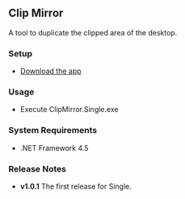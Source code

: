 ## Clip Mirror
A tool to duplicate the clipped area of the desktop.

### Setup
- [Download the app](https://github.com/sakapon/Clip-Mirror/raw/master/Downloads/ClipMirror.Single-1.0.1.zip)

### Usage
- Execute ClipMirror.Single.exe

### System Requirements
- .NET Framework 4.5

### Release Notes
- **v1.0.1** The first release for Single.

